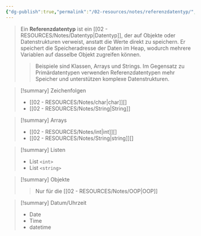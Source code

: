 ```yaml
---
{"dg-publish":true,"permalink":"/02-resources/notes/referenzdatentyp/","tags":["code"],"noteIcon":"","updated":"2025-09-05T10:12:31.602+02:00"}
---
```


>Ein **Referenzdatentyp** ist ein [[02 - RESOURCES/Notes/Datentyp\|Datentyp]], der auf Objekte oder Datenstrukturen verweist, anstatt die Werte direkt zu speichern. 
>Er speichert die Speicheradresse der Daten im Heap, wodurch mehrere Variablen auf dasselbe Objekt zugreifen können. 
>>Beispiele sind Klassen, Arrays und Strings. 
>>Im Gegensatz zu Primärdatentypen verwenden Referenzdatentypen mehr Speicher und unterstützen komplexe Datenstrukturen.

>[!summary] Zeichenfolgen
>- [[02 - RESOURCES/Notes/char\|char]][]
>- [[02 - RESOURCES/Notes/String\|String]] 

>[!summary] Arrays
>- [[02 - RESOURCES/Notes/int\|int]][]
>- [[02 - RESOURCES/Notes/String\|string]][]

>[!summary] Listen 
>- List `<int>`
>- List `<string>`

>[!summary] Objekte
>>Nur für die [[02 - RESOURCES/Notes/OOP\|OOP]]

>[!summary] Datum/Uhrzeit
>- Date
>- Time
>- datetime


